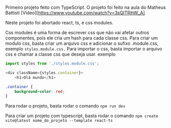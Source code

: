 Primeiro projeto feito com TypeScript. O projeto foi feito na aula do Matheus Battisti [Video][https://www.youtube.com/watch?v=3sQITRihW_A]

Neste projeto foi abortado react, ts, e css modules.

Css modules é uma forma de escrever css que não vai afetar outros componentes, pois ele cria um hash para cada classe css.
Para criar um modulo css, basta criar um arquivo css e adicionar o sufixo .module.css, exemplo ``styles.module.css.``
Para importar o css, basta importar o arquivo css e chamar a classe css que deseja usar. exemplo

```js
import styles from './styles.module.css';

<div className={styles.container}>
    <h1>Olá mundo</h1>
```

```css
.container {
    background-color: red;
}
```

Para rodar o projeto, basta rodar o comando ``npm run dev``

Para criar um projeto com typescript, basta rodar o comando ``npm create vite@latest nome_do_projeto --template react-ts``
